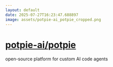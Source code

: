 ```yaml
---
layout: default
date: 2025-07-27T16:23:47.688897
image: assets/potpie-ai_potpie_cropped.png
---
```


# [potpie-ai/potpie](https://github.com/potpie-ai/potpie)

open-source platform for custom AI code agents
